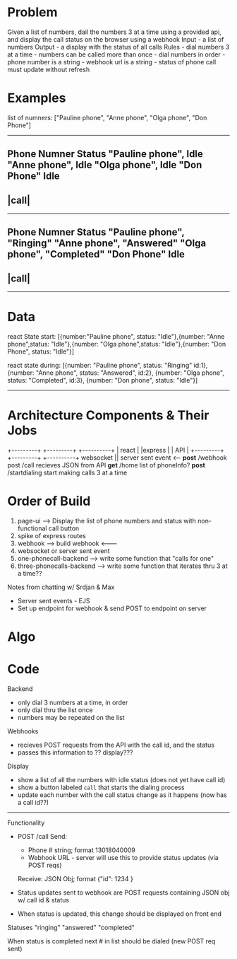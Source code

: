 # Problem

Given a list of numbers, dail the numbers 3 at a time using a provided api, and display the call status on the browser using a webhook
  Input - a list of numbers
  Output - a display with the status of all calls
  Rules
    - dial numbers 3 at a time
    - numbers can be called more than once
    - dial numbers in order
    - phone number is a string
    - webhook url is a string
    - status of phone call must update without refresh

# Examples

list of numners:
["Pauline phone", "Anne phone", "Olga phone", "Don Phone"]
__________________________________________________
Phone Numner        Status
"Pauline phone",    Idle
"Anne phone",       Idle
"Olga phone",       Idle
"Don Phone"         Idle
------
|call|
------
___________________________________________________

Phone Numner        Status
"Pauline phone",    "Ringing"
"Anne phone",       "Answered"
"Olga phone",       "Completed"
"Don Phone"         Idle
------
|call|
------
__________________________________________________

# Data
react State start: 
[{number:"Pauline phone", status: "Idle"},{number: "Anne phone",status: "Idle"},{number: "Olga phone",status: "Idle"},{number: "Don Phone", status: "Idle"}]

react state during:
[{number: "Pauline phone", status: "Ringing" id:1}, {number: "Anne phone", status: "Answered", id:2}, {number: "Olga phone", status: "Completed", id:3}, {number: "Don phone", status: "Idle"}]

-----------------------------------------------------------------------------------------
# Architecture Components & Their Jobs

  +---------+                        +---------+                        +----------+
  | react   |                        |express  |                        | API      |
  +---------+                        +---------+                        +----------+
websocket || server sent event <--    **post** /webhook                   post /call
                                     recieves JSON from API
                                      **get** /home
                                        list of phoneInfo?
                                      **post** /startdialing
                                        start making calls 3 at a time

# Order of Build
1. page-ui --> Display the list of phone numbers and status with non-functional call button
2. spike of express routes
3. webhook --> build webhook  <---
4. websocket or server sent event
5. one-phonecall-backend --> write some function that "calls for one"
6. three-phonecalls-backend --> write some function that iterates thru 3 at a time??

Notes from chatting w/ Srdjan & Max
- Server sent events - EJS
- Set up endpoint for webhook & send POST to endpoint on server 

# Algo

# Code

Backend
- only dial 3 numbers at a time, in order
- only dial thru the list once
- numbers may be repeated on the list

Webhooks
 - recieves POST requests from the API with the call id, and the status
 - passes this information to ?? display???

Display
 - show a list of all the numbers with idle status (does not yet have call id)
 - show a button labeled `call` that starts the dialing process
 - update each number with the call status change as it happens (now has a call id??)
___________________________________

Functionality

- POST /call
  Send: 
    - Phone # string; format 13018040009
  - Webhook URL - server will use this to provide status updates (via POST reqs)

  Receive: JSON Obj; format {"id": 1234 }
  
- Status updates sent to webhook are POST requests containing JSON obj w/ call id & status
- When status is updated, this change should be displayed on front end

Statuses 
  "ringing"
  "answered"
  "completed"

When status is completed next # in list should be dialed (new POST req sent)




  